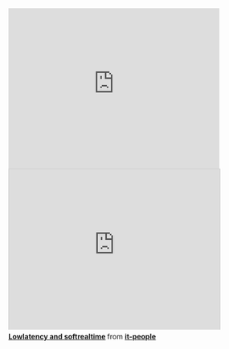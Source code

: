 <iframe width="420" height="320" src="http://www.youtube.com/embed/vlBzrgfGNbQ" frameborder="0" allowfullscreen></iframe>

<div class="presentation">
<iframe src="http://www.slideshare.net/slideshow/embed_code/16967454" width="420" height="320" frameborder="0" marginwidth="0" marginheight="0" scrolling="no" style="border:1px solid #CCC;border-width:1px 1px 0;margin-bottom:5px" allowfullscreen webkitallowfullscreen mozallowfullscreen> </iframe>
<div style="margin-bottom:5px"> <strong> <a href="http://www.slideshare.net/it-people/lowlatency-softrealtime-python" title="Lowlatency and softrealtime" target="_blank">Lowlatency and softrealtime</a> </strong> from <strong><a href="http://www.slideshare.net/it-people" target="_blank">it-people</a></strong></div>
</div>
